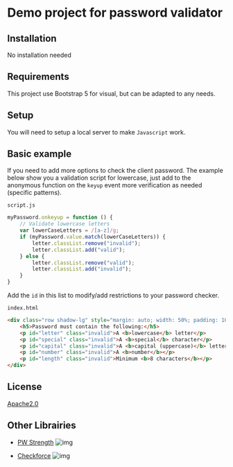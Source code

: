 # Demo project for password validator
## Installation

No installation needed

## Requirements
This project use Bootstrap 5 for visual, but can be adapted to any needs.

## Setup
You will need to setup a local server to make `Javascript` work.

## Basic example

If you need to add more options to check the client password. The example below show you a validation script for lowercase, just add to the anonymous function on the `keyup` event more verification as needed (specific patterns).

`script.js`
```js
myPassword.onkeyup = function () {
    // Validate lowercase letters
    var lowerCaseLetters = /[a-z]/g;
    if (myPassword.value.match(lowerCaseLetters)) {
        letter.classList.remove("invalid");
        letter.classList.add("valid");
    } else {
        letter.classList.remove("valid");
        letter.classList.add("invalid");
    }
}
```

Add the `id` in this list to modify/add restrictions to your password checker.

`index.html`
```html
<div class="row shadow-lg" style="margin: auto; width: 50%; padding: 10px;" id="message">
    <h5>Password must contain the following:</h5>
    <p id="letter" class="invalid">A <b>lowercase</b> letter</p>
    <p id="special" class="invalid">A <b>special</b> character</p>
    <p id="capital" class="invalid">A <b>capital (uppercase)</b> letter</p>
    <p id="number" class="invalid">A <b>number</b></p>
    <p id="length" class="invalid">Minimum <b>8 characters</b></p>
</div>
```

## License
[Apache2.0](LICENSE)

## Other Librairies
* [PW Strength](https://github.com/chenmeister/PWStrength)
  ![img](https://i0.wp.com/www.cssscript.com/wp-content/uploads/2017/09/PWStrength.png?fit=636%2C459&ssl=1)

* [Checkforce](https://github.com/jaimeneeves/checkforce.js/blob/master/README.md)
![img](https://i1.wp.com/www.cssscript.com/wp-content/uploads/2018/11/Test-Password-Strength-While-Typing-checkforce.js.png?fit=623%2C555&ssl=1)